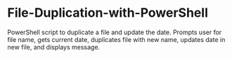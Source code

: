 # File-Duplication-with-PowerShell
PowerShell script to duplicate a file and update the date. Prompts user for file name, gets current date, duplicates file with new name, updates date in new file, and displays message.
